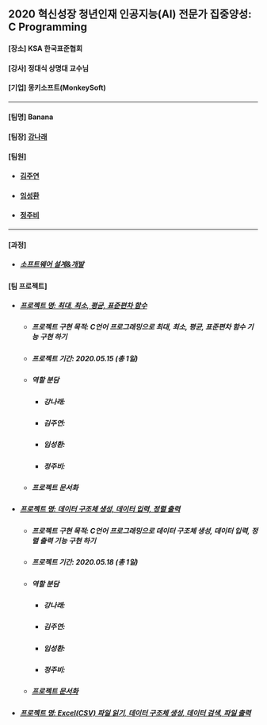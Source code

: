 ## 2020 혁신성장 청년인재 인공지능(AI) 전문가 집중양성: C Programming
<h4>[장소] KSA 한국표준협회</h4>
<h4>[강사] 정대식 상명대 교수님</h4>
<h4>[기업] 몽키소프트(MonkeySoft)</h4>
<hr>
<h4>[팀명] Banana </h4>
<h4>[팀장] <a href = "https://github.com/kang-hana" > 강나래</a></h4>
  <h4>[팀원]</h4>
  <ul>
  <li>
    <h4><a href="https://github.com/jysaa5">김주연</a></h4>
  </li>
    <li>
    <h4><a href="https://github.com/SeongHwan-Lim">임성환</a></h4>
  </li>
    <li>
    <h4><a href="https://github.com/JoobeeJung">정주비</a></h4>
  </li>
  </ul>
  <hr>
<h4>[과정]</h4>
<ul>
  <li>
    <h5><a href="https://github.com/ksa-banana/C_Language/blob/master/Software_Design_And_Development_Process.md">소프트웨어 설계&개발</a></h5>
  </li>
  </ul>
<h4>[팀 프로젝트]</h4>
<ul>
  <li>
    <h5><a href ="https://github.com/ksa-banana/C_Language/tree/master/TeamProject_20200515/version_1.0">프로젝트 명: 최대, 최소, 평균, 표준편차 함수</a></h5>
  <ul>
    <li><h5>프로젝트 구현 목적: C언어 프로그래밍으로 최대, 최소, 평균, 표준편차 함수 기능 구현 하기</h5></li>
    <li><h5>프로젝트 기간: 2020.05.15 (총 1일)</h5></li>
    <li><h5>역할 분담</h5></li>
    <ul>
      <li><h5>강나래: </h5></li>
      <li><h5>김주연: </h5></li>
      <li><h5>임성환: </h5></li>
      <li><h5>정주비: </h5></li>
    </ul>
    <li><h5>프로젝트 문서화</h5></li>
    </ul>
  </li>
  <li>
    <h5><a href ="https://github.com/ksa-banana/C_Language/tree/master/TeamProject_20200518/version_1.0">프로젝트 명: 데이터 구조체 생성, 데이터 입력, 정렬 출력</a></h5>
 <ul>
    <li><h5>프로젝트 구현 목적: C언어 프로그래밍으로 데이터 구조체 생성, 데이터 입력, 정렬 출력 기능 구현 하기</h5></li>
    <li><h5>프로젝트 기간: 2020.05.18 (총 1일)</h5></li>
    <li><h5>역할 분담</h5></li>
    <ul>
      <li><h5>강나래: </h5></li>
      <li><h5>김주연: </h5></li>
      <li><h5>임성환: </h5></li>
      <li><h5>정주비: </h5></li>
    </ul>
    <li><h5><a href ="https://github.com/ksa-banana/C_Programming/blob/master/TeamProject_20200518/document/TeamProject_DOC.md">프로젝트 문서화</a></h5></li>
    </ul>
 </li>
    <li>
    <h5><a href ="https://github.com/ksa-banana/C_Language/tree/master/TeamProject_20200519/version_1.1">프로젝트 명: Excel(CSV) 파일 읽기, 데이터 구조체 생성, 데이터 검색, 파일 출력 </a></h5>
  </li>
  </ul>
